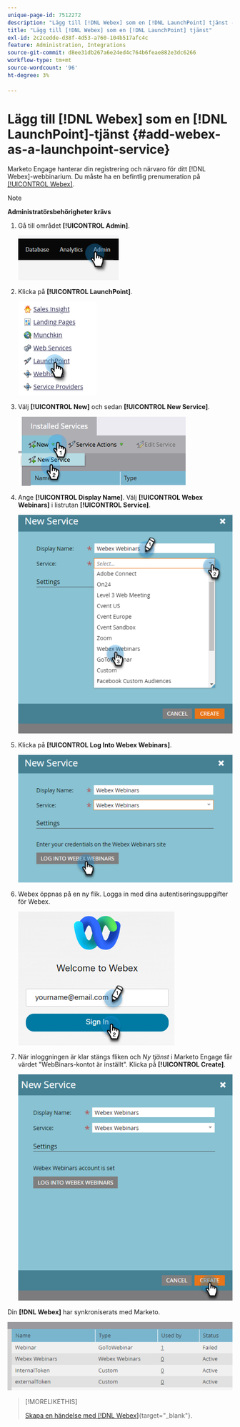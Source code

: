 ```yaml
---
unique-page-id: 7512272
description: "Lägg till [!DNL Webex] som en [!DNL LaunchPoint] tjänst - Marketo Docs - produktdokumentation"
title: "Lägg till [!DNL Webex] som en [!DNL LaunchPoint] tjänst"
exl-id: 2c2cedde-d38f-4d53-a760-104b517afc4c
feature: Administration, Integrations
source-git-commit: d8ee31db267a6e24ed4c764b6feae882e3dc6266
workflow-type: tm+mt
source-wordcount: '96'
ht-degree: 3%

---
```


# Lägg till [!DNL Webex] som en [!DNL LaunchPoint]-tjänst {#add-webex-as-a-launchpoint-service}

Marketo Engage hanterar din registrering och närvaro för ditt [!DNL Webex]-webbinarium. Du måste ha en befintlig prenumeration på [[!UICONTROL Webex]](https://www.webex.com/).

>[!NOTE]
>
>**Administratörsbehörigheter krävs**

1. Gå till området **[!UICONTROL Admin]**.

   ![](assets/add-webex-as-a-launchpoint-service-1.png)

1. Klicka på **[!UICONTROL LaunchPoint]**.

   ![](assets/add-webex-as-a-launchpoint-service-2.png)

1. Välj **[!UICONTROL New]** och sedan **[!UICONTROL New Service]**.

   ![](assets/add-webex-as-a-launchpoint-service-3.png)

1. Ange **[!UICONTROL Display Name]**. Välj **[!UICONTROL Webex Webinars]** i listrutan **[!UICONTROL Service]**.

   ![](assets/add-webex-as-a-launchpoint-service-4.png)

1. Klicka på **[!UICONTROL Log Into Webex Webinars]**.

   ![](assets/add-webex-as-a-launchpoint-service-5.png)

1. Webex öppnas på en ny flik. Logga in med dina autentiseringsuppgifter för Webex.

   ![](assets/add-webex-as-a-launchpoint-service-6.png)

1. När inloggningen är klar stängs fliken och _Ny tjänst_ i Marketo Engage får värdet &quot;WebBinars-kontot är inställt&quot;. Klicka på **[!UICONTROL Create]**.

   ![](assets/add-webex-as-a-launchpoint-service-7.png)

Din **[!DNL Webex]** har synkroniserats med Marketo.

![](assets/add-webex-as-a-launchpoint-service-8.png)

>[!MORELIKETHIS]
>
>[Skapa en händelse med  [!DNL Webex]](/help/marketo/product-docs/demand-generation/events/create-an-event/create-an-event-with-webex.md){target="_blank"}.
